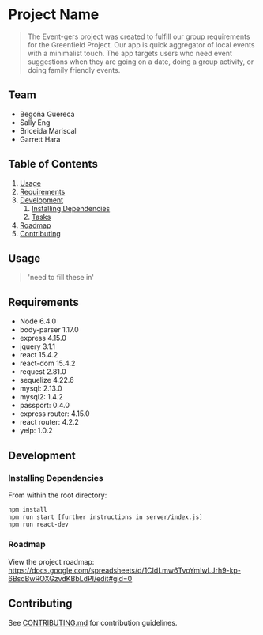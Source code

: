 # Project Name

> The Event-gers project was created to fulfill our group requirements
for the Greenfield Project. Our app is quick aggregator of local events
with a minimalist touch. The app targets users who
need event suggestions when they are going on a date,
doing a group activity, or doing family friendly events.

## Team

  - Begoña Guereca
  - Sally Eng
  - Briceida Mariscal
  - Garrett Hara

## Table of Contents

1. [Usage](#Usage)
1. [Requirements](#requirements)
1. [Development](#development)
    1. [Installing Dependencies](#installing-dependencies)
    1. [Tasks](#tasks)
1. [Roadmap](#roadmap)
1. [Contributing](#contributing)

## Usage

>'need to fill these in'

## Requirements

- Node 6.4.0
- body-parser 1.17.0
- express  4.15.0
- jquery 3.1.1
- react 15.4.2
- react-dom 15.4.2
- request 2.81.0
- sequelize 4.22.6
- mysql: 2.13.0
- mysql2: 1.4.2
- passport: 0.4.0
- express router: 4.15.0
- react router: 4.2.2
- yelp: 1.0.2

## Development

### Installing Dependencies

From within the root directory:

```sh
npm install
npm run start [further instructions in server/index.js]
npm run react-dev
```

### Roadmap

View the project roadmap: https://docs.google.com/spreadsheets/d/1CIdLmw6TvoYmIwLJrh9-kp-6BsdBwROXGzvdKBbLdPI/edit#gid=0


## Contributing

See [CONTRIBUTING.md](CONTRIBUTING.md) for contribution guidelines.
